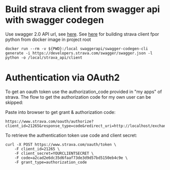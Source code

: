 # Build strava client from swagger api with swagger codegen
Use swagger 2.0 API url, see [here](https://developers.strava.com/docs/#client-code).
See [here](https://github.com/swagger-api/swagger-codegen#public-pre-built-docker-images) for building strava client fpor python from docker image in project root

```docker run --rm -v ${PWD}:/local swaggerapi/swagger-codegen-cli generate -i https://developers.strava.com/swagger/swagger.json -l python -o /local/strava_api/client```

# Authentication via OAuth2
To get an oauth token use the authorization_code provided in "my apps" of strava. The flow to get the authorization code for my own user can be skipped:

Paste into browser to get grant & authorization code:
```
https://www.strava.com/oauth/authorize?client_id=21265&response_type=code&redirect_uri=http://localhost/exchange_token&approval_prompt=force&scope=read_all
```

To retrieve the authentication token use code and client secret:
```
curl -X POST https://www.strava.com/oauth/token \
	-F client_id=21265 \
	-F client_secret=YOURCLIENTSECRET \
	-F code=a2cad2e6dc35d6faaf73de3d9d57bd5150eb4c9e \
	-F grant_type=authorization_code
```


